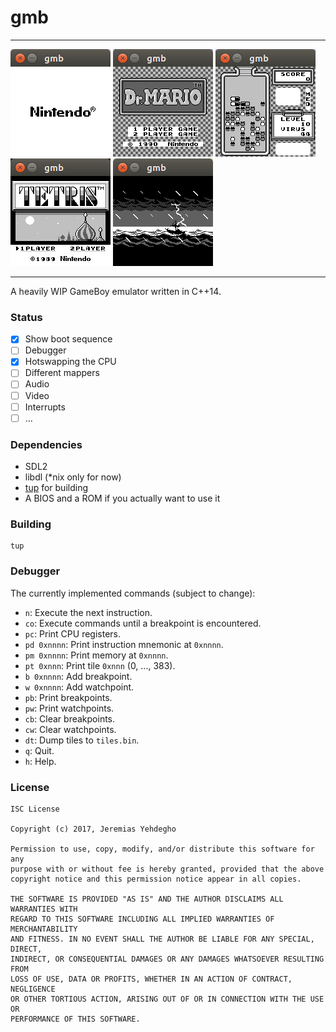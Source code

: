 # gmb
---
![boot sequence](docs/logo.png)
![Dr. Mario](docs/drmario.png)
![Dr. Mario](docs/drmario2.png)
![Tetris](docs/tetris.png)
![Link's Awakening](docs/zelda.png)

---
A heavily WIP GameBoy emulator written in C++14.

### Status

 - [x] Show boot sequence
 - [ ] Debugger
 - [x] Hotswapping the CPU
 - [ ] Different mappers
 - [ ] Audio
 - [ ] Video
 - [ ] Interrupts
 - [ ] ...

### Dependencies

  * SDL2
  * libdl (\*nix only for now)
  * [tup](http://gittup.org/tup/) for building
  * A BIOS and a ROM if you actually want to use it

### Building

	tup

### Debugger

The currently implemented commands (subject to change):

 - `n`: Execute the next instruction.
 - `co`: Execute commands until a breakpoint is encountered.
 - `pc`: Print CPU registers.
 - `pd 0xnnnn`: Print instruction mnemonic at `0xnnnn`.
 - `pm 0xnnnn`: Print memory at `0xnnnn`.
 - `pt 0xnnn`: Print tile `0xnnn` (0, ..., 383).
 - `b 0xnnnn`: Add breakpoint.
 - `w 0xnnnn`: Add watchpoint.
 - `pb`: Print breakpoints.
 - `pw`: Print watchpoints.
 - `cb`: Clear breakpoints.
 - `cw`: Clear watchpoints.
 - `dt`: Dump tiles to `tiles.bin`.
 - `q`: Quit.
 - `h`: Help.

### License

```
ISC License

Copyright (c) 2017, Jeremias Yehdegho

Permission to use, copy, modify, and/or distribute this software for any
purpose with or without fee is hereby granted, provided that the above
copyright notice and this permission notice appear in all copies.

THE SOFTWARE IS PROVIDED "AS IS" AND THE AUTHOR DISCLAIMS ALL WARRANTIES WITH
REGARD TO THIS SOFTWARE INCLUDING ALL IMPLIED WARRANTIES OF MERCHANTABILITY
AND FITNESS. IN NO EVENT SHALL THE AUTHOR BE LIABLE FOR ANY SPECIAL, DIRECT,
INDIRECT, OR CONSEQUENTIAL DAMAGES OR ANY DAMAGES WHATSOEVER RESULTING FROM
LOSS OF USE, DATA OR PROFITS, WHETHER IN AN ACTION OF CONTRACT, NEGLIGENCE
OR OTHER TORTIOUS ACTION, ARISING OUT OF OR IN CONNECTION WITH THE USE OR
PERFORMANCE OF THIS SOFTWARE.
```
